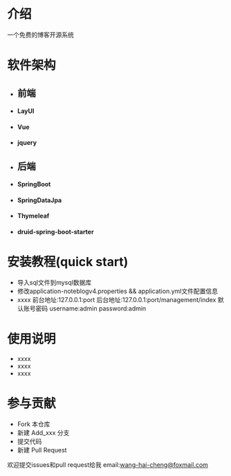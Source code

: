 # 介绍
一个免费的博客开源系统

# 软件架构
+ ## 前端
+ #### LayUI
+ #### Vue
+ #### jquery
+ ## 后端
+ #### SpringBoot
+ #### SpringDataJpa
+ #### Thymeleaf
+ #### druid-spring-boot-starter
# 安装教程(quick start)
+ 导入sql文件到mysql数据库
+ 修改application-noteblogv4.properties && application.yml文件配置信息
+ xxxx
前台地址:127.0.0.1:port
后台地址:127.0.0.1:port/management/index
默认账号密码
username:admin
password:admin

# 使用说明
+ xxxx
+ xxxx
+ xxxx

# 参与贡献
+ Fork 本仓库
+ 新建 Add_xxx 分支
+ 提交代码
+ 新建 Pull Request

欢迎提交issues和pull request给我
email:wang-hai-cheng@foxmail.com
